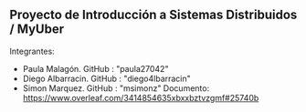 ## Proyecto de Introducción a Sistemas Distribuidos / MyUber
Integrantes:
  - Paula Malagón. GitHub : "paula27042"
  - Diego Albarracin. GitHub : "diego4lbarracin"
  - Simon Marquez. GitHub : "msimonz"
Documento:
https://www.overleaf.com/3414854635xbxxbztvzgmf#25740b     
